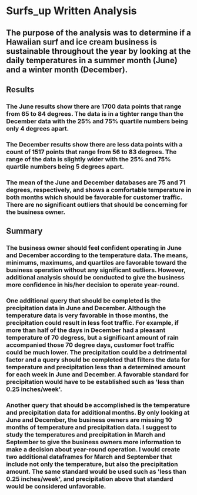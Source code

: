 # Surfs_up Written Analysis

## The purpose of the analysis was to determine if a Hawaiian surf and ice cream business is sustainable throughout the year by looking at the daily temperatures in a summer month (June) and a winter month (December).

## Results 
### The June results show there are 1700 data points that range from 65 to 84 degrees. The data is in a tighter range than the December data with the 25% and 75% quartile numbers being only 4 degrees apart.
### The December results show there are less data points with a count of 1517 points that range from 56 to 83 degrees. The range of the data is slightly wider with the 25% and 75% quartile numbers being 5 degrees apart.
### The mean of the June and December databases are 75 and 71 degrees, respectively, and shows a comfortable temperature in both months which should be favorable for customer traffic. There are no significant outliers that should be concerning for the business owner. 

## Summary 
### The business owner should feel confident operating in June and December according to the temperature data. The means, minimums, maximums, and quartiles are favorable toward the business operation without any significant outliers. However, additional analysis should be conducted to give the business more confidence in his/her decision to operate year-round.
### One additional query that should be completed is the precipitation data in June and December. Although the temperature data is very favorable in those months, the precipitation could result in less foot traffic. For example, if more than half of the days in December had a pleasant temperature of 70 degress, but a significant amount of rain accompanied those 70 degree days, customer foot traffic could be much lower. The precipitation could be a detrimental factor and a query should be completed that filters the data for temperature and precipitation less than a determined amount for each week in June and December. A favorable standard for precipitation would have to be established such as 'less than 0.25 inches/week'. 
### Another query that should be accomplished is the temperature and precipitation data for additional months. By only looking at June and December, the business owners are missing 10 months of temperature and precipitation data. I suggest to study the temperatures and precipitation in March and September to give the business owners more information to make a decision about year-round operation. I would create two additional dataframes for March and September that include not only the temperature, but also the precipitation amount. The same standard would be used such as 'less than 0.25 inches/week', and precipitation above that standard would be considered unfavorable.
